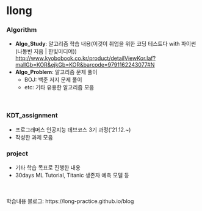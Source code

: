 # llong

### Algorithm
- **Algo_Study**: 알고리즘 학습 내용(이것이 취업을 위한 코딩 테스트다 with 파이썬(나동빈 지음 | 한빛미디어))<br>
  http://www.kyobobook.co.kr/product/detailViewKor.laf?mallGb=KOR&ejkGb=KOR&barcode=9791162243077#N
- **Algo_Problem**: 알고리즘 문제 풀이<br>
  - BOJ: 백준 저지 문제 풀이
  - etc: 기타 유용한 알고리즘 모음<br>
<br>

### KDT_assignment
- 프로그래머스 인공지능 데브코스 3기 과정('21.12.~)
- 작성한 과제 모음

### project
- 기타 학습 목표로 진행한 내용
- 30days ML Tutorial, Titanic 생존자 예측 모델 등

<br>
<br>
학습내용 블로그: https://long-practice.github.io/blog

